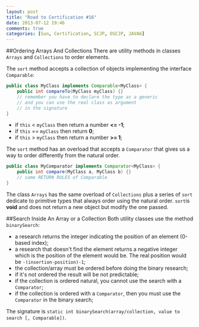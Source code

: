 ```yaml
---
layout: post
title: "Road to Certification #16"
date: 2013-07-12 19:46
comments: true
categories: [Sun, Certification, SCJP, OSCJP, JAVA6]
---
```

##Ordering Arrays And Collections
There are utility methods in classes `Arrays` and `Collections` to order elements.

The `sort` method accepts a collection of objects implementing the interface `Comparable`:

``` java COMPARABLE
public class MyClass implements Comparable<MyClass> {
	public int compareTo(MyClass myClass) {}
	// remember you have to declare the type as a generic
	// and you can use the real class as argument
	// in the signature
}
``` 

* if `this` < `myClass` then return a number **<= -1**;
* if `this` == `myClass` then return **0**; 
* if `this` > `myClass` then return a number **>= 1**;

The `sort` method has an overload that accepts a `Comparator` that gives us a way to order differently from the natural order.

``` java COMPARATOR
public class MyComparator implements Comparator<MyClass> {
	public int compare(MyClass a, MyClass b) {}
	// same RETURN RULES of Comparable
}
```

The class `Arrays` has the same overload of `Collections` plus a series of `sort` dedicate to primitive types that always order using the natural order. `sort`is **void** and does not return a new object but modify the one passed.

##Search Inside An Array or a Collection
Both utility classes use the method `binarySearch`:

* a research returns the integer indicating the position of an element (0-based index); 
* a research that doesn't find the element returns a negative integer which is the position of the element would be. The real position would be `-(insertion-position)-1`; 
* the collection/array must be ordered before doing the binary research;
* if it's not ordered the result will be not predictable;
* if the collection is ordered natural, you cannot use the search with a `Comparator`;
* if the collection is ordered with a `Comparator`, then you must use the `Comparator` in the binary search;

The signature is `static int binarySearch(array/collection, value to search [, Comparable])`.
